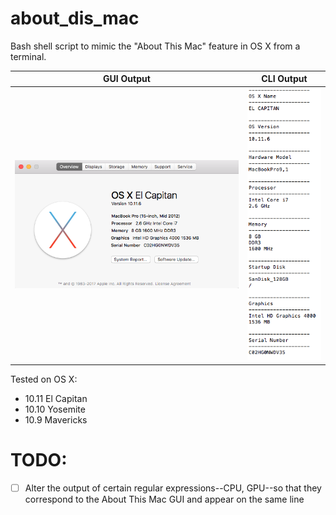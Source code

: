 # about_dis_mac

Bash shell script to mimic the "About This Mac" feature in OS X from a terminal.

GUI Output   | CLI Output
----------   | ----------
![Alt text](https://github.com/marshki/About-Dis-Mac/blob/master/docs/about_this.png "about_this_mac")   | ![Alt text](https://github.com/marshki/About-Dis-Mac/blob/master/docs/about_dis.png "about_dis_cli")

Tested on OS X:

* 10.11 El Capitan
* 10.10 Yosemite
* 10.9 Mavericks

# TODO:

- [ ] Alter the output of certain regular expressions--CPU, GPU--so that they correspond to the About This Mac GUI and appear on the same line 
